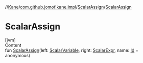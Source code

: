 //[Kane](../../index.md)/[com.github.jomof.kane.impl](../index.md)/[ScalarAssign](index.md)/[ScalarAssign](-scalar-assign.md)



# ScalarAssign  
[jvm]  
Content  
fun [ScalarAssign](-scalar-assign.md)(left: [ScalarVariable](../-scalar-variable/index.md), right: [ScalarExpr](../../com.github.jomof.kane/-scalar-expr/index.md), name: [Id](../index.md#%5Bcom.github.jomof.kane.impl%2FId%2F%2F%2FPointingToDeclaration%2F%5D%2FClasslikes%2F-943712717) = anonymous)  



